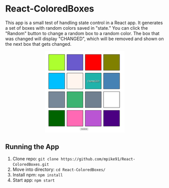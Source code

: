 # React-ColoredBoxes
This app is a small test of handling state control in a React app. It generates a set of boxes with random colors saved in "state." You can click the "Random" button to change a random box to a random color. The box that was changed will display "CHANGED", which will be removed and shown on the next box that gets changed.

<p align="center">
  <img width="50%" src="boxes.png" alt="Image of app">
</p>

## Running the App
1) Clone repo: `git clone https://github.com/mpike91/React-ColoredBoxes.git`
2) Move into directory: `cd React-ColoredBoxes/`
3) Install npm: `npm install`
4) Start app: `npm start`
